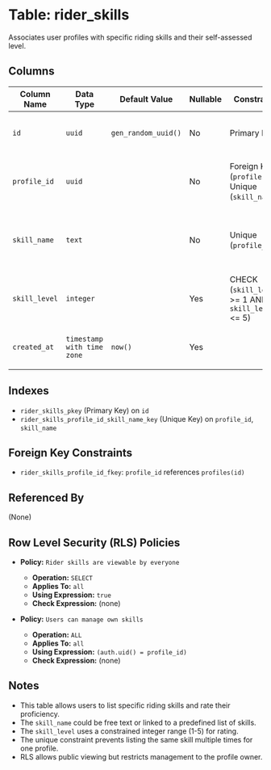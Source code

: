 # Table: rider_skills

Associates user profiles with specific riding skills and their self-assessed level.

## Columns

| Column Name   | Data Type                | Default Value         | Nullable | Constraints                                          | Description                                      |
|---------------|--------------------------|-----------------------|----------|------------------------------------------------------|--------------------------------------------------|
| `id`          | `uuid`                   | `gen_random_uuid()`   | No       | Primary Key                                          | Unique identifier for the skill association.     |
| `profile_id`  | `uuid`                   |                       | No       | Foreign Key (`profiles.id`), Unique (`skill_name`)  | References the user profile this skill belongs to. |
| `skill_name`  | `text`                   |                       | No       | Unique (`profile_id`)                                | The name of the riding skill (e.g., 'Cornering', 'Wheelies'). |
| `skill_level` | `integer`                |                       | Yes      | CHECK (`skill_level` >= 1 AND `skill_level` <= 5) | Self-assessed skill level (e.g., 1-5 scale).     |
| `created_at`  | `timestamp with time zone` | `now()`               | Yes      |                                                      | Timestamp when the skill was associated.         |

## Indexes

- `rider_skills_pkey` (Primary Key) on `id`
- `rider_skills_profile_id_skill_name_key` (Unique Key) on `profile_id`, `skill_name`

## Foreign Key Constraints

- `rider_skills_profile_id_fkey`: `profile_id` references `profiles(id)`

## Referenced By

(None)

## Row Level Security (RLS) Policies

- **Policy:** `Rider skills are viewable by everyone`
  - **Operation:** `SELECT`
  - **Applies To:** `all`
  - **Using Expression:** `true`
  - **Check Expression:** (none)

- **Policy:** `Users can manage own skills`
  - **Operation:** `ALL`
  - **Applies To:** `all`
  - **Using Expression:** `(auth.uid() = profile_id)`
  - **Check Expression:** (none)

## Notes

- This table allows users to list specific riding skills and rate their proficiency.
- The `skill_name` could be free text or linked to a predefined list of skills.
- The `skill_level` uses a constrained integer range (1-5) for rating.
- The unique constraint prevents listing the same skill multiple times for one profile.
- RLS allows public viewing but restricts management to the profile owner.
